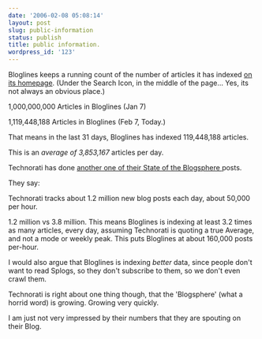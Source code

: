 ```yaml
---
date: '2006-02-08 05:08:14'
layout: post
slug: public-information
status: publish
title: public information.
wordpress_id: '123'
---
```



Bloglines keeps a running count of the number of articles it has indexed [on its homepage](http://www.bloglines.com/). (Under the Search Icon, in the middle of the page... Yes, its not always an obvious place.)



1,000,000,000 Articles in Bloglines (Jan 7)
  
1,119,448,188 Articles in Bloglines (Feb 7, Today.)



That means in the last 31 days, Bloglines has indexed 119,448,188 articles.



This is an _average of 3,853,167_ articles per day.



Technorati has done [another one of their State of the Blogsphere ](http://www.technorati.com/weblog/2006/02/81.html)posts.



They say:


> 
Technorati tracks about 1.2 million new blog posts each day, about 50,000 per hour.



1.2 million vs 3.8 million.  This means Bloglines is indexing at least 3.2 times as many articles, every day, assuming Technorati is quoting a true Average, and not a mode or weekly peak. This puts Bloglines at about 160,000 posts per-hour.



I would also argue that Bloglines is indexing _better_ data, since people don't want  to read Splogs, so they don't subscribe to them, so we don't even crawl them.



Technorati is right about one thing though, that the 'Blogsphere' (what a horrid word) is growing. Growing very quickly.  



I am just not very impressed by their numbers that they are spouting on their Blog.

